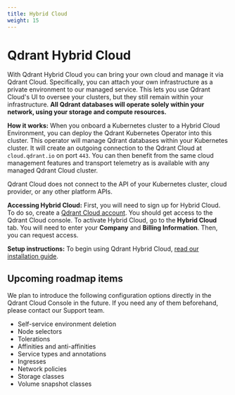 ```yaml
---
title: Hybrid Cloud
weight: 15
---
```


# Qdrant Hybrid Cloud

With Qdrant Hybrid Cloud you can bring your own cloud and manage it via Qdrant Cloud. Specifically, you can attach your own infrastructure as a private environment to our managed service. This lets you use Qdrant Cloud's UI to oversee your clusters, but they still remain within your infrastructure. **All Qdrant databases will operate solely within your network, using your storage and compute resources.**

**How it works:** When you onboard a Kubernetes cluster to a Hybrid Cloud Environment, you can deploy the Qdrant Kubernetes Operator into this cluster. This operator will manage Qdrant databases within your Kubernetes cluster. It will create an outgoing connection to the Qdrant Cloud at `cloud.qdrant.io` on port `443`. You can then benefit from the same cloud management features and transport telemetry as is available with any managed Qdrant Cloud cluster.

<aside role="status">Qdrant Cloud does not connect to the API of your Kubernetes cluster, cloud provider, or any other platform APIs.</aside>

**Accessing Hybrid Cloud:** First, you will need to sign up for Hybrid Cloud. To do so, create a [Qdrant Cloud account](https://cloud.qdrant.io/login). You should get access to the Qdrant Cloud console. To activate Hybrid Cloud, go to the **Hybrid Cloud** tab. You will need to enter your **Company** and **Billing Information**. Then, you can request access.

**Setup instructions:** To begin using Qdrant Hybrid Cloud, [read our installation guide](/documentation/hybrid-cloud/hybrid-cloud-setup/).

## Upcoming roadmap items

We plan to introduce the following configuration options directly in the Qdrant Cloud Console in the future. If you need any of them beforehand, please contact our Support team.

* Self-service environment deletion
* Node selectors
* Tolerations
* Affinities and anti-affinities
* Service types and annotations
* Ingresses
* Network policies
* Storage classes
* Volume snapshot classes
